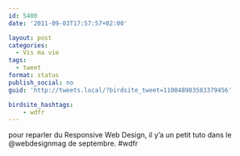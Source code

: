 ```yaml
---
id: 5400
date: '2011-09-03T17:57:57+02:00'

layout: post
categories:
  - Vis ma vie
tags:
  - tweet
format: status
publish_social: no
guid: 'http://tweets.local/?birdsite_tweet=110048903583379456'

birdsite_hashtags:
    - wdfr
---
```


pour reparler du Responsive Web Design, il y’a un petit tuto dans le @webdesignmag de septembre. #wdfr